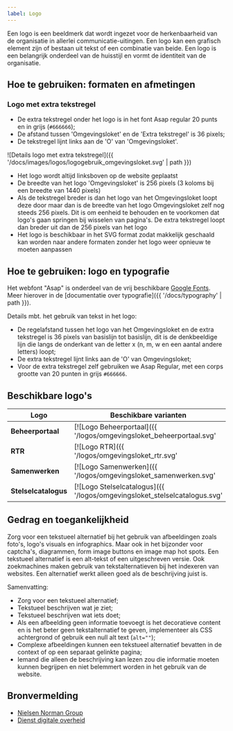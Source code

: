 ```yaml
---
label: Logo
---
```

Een logo is een beeldmerk dat wordt ingezet voor de herkenbaarheid van de organisatie in allerlei communicatie-uitingen. Een logo kan een grafisch element zijn of bestaan uit tekst of een combinatie van beide. Een logo is een belangrijk onderdeel van de huisstijl en vormt de identiteit van de organisatie.

## Hoe te gebruiken: formaten en afmetingen

### Logo met extra tekstregel

- De extra tekstregel onder het logo is in het font Asap regular 20 punts en in grijs (`#666666`);
- De afstand tussen 'Omgevingsloket' en de 'Extra tekstregel' is 36 pixels;
- De tekstregel lijnt links aan de 'O' van 'Omgevingsloket'.

![Details logo met extra tekstregel]({{ '/docs/images/logos/logogebruik_omgevingsloket.svg' | path }})

- Het logo wordt altijd linksboven op de website geplaatst
- De breedte van het logo 'Omgevingsloket' is 256 pixels (3 koloms bij een breedte van 1440 pixels)
- Als de tekstregel breder is dan het logo van het Omgevingsloket loopt deze door maar dan is de breedte van het logo Omgevingsloket zelf nog steeds 256 pixels. Dit is om eenheid te behouden en te voorkomen dat logo's gaan springen bij wisselen van pagina's. De extra tekstregel loopt dan breder uit dan de 256 pixels van het logo
- Het logo is beschikbaar in het SVG format zodat makkelijk geschaald kan worden naar andere formaten zonder het logo weer opnieuw te moeten aanpassen

## Hoe te gebruiken: logo en typografie

Het webfont "Asap" is onderdeel van de vrij beschikbare [Google Fonts](https://fonts.google.com/specimen/Asap).
Meer hierover in de [documentatie over typografie]({{ '/docs/typography' | path }}).

Details mbt. het gebruik van tekst in het logo:
- De regelafstand tussen het logo van het Omgevingsloket en de extra tekstregel is 36 pixels van basislijn tot basislijn, dit is de denkbeeldige lijn die langs de onderkant van de letter x (n, m, w en een aantal andere letters) loopt;
- De extra tekstregel lijnt links aan de 'O' van Omgevingsloket;
- Voor de extra tekstregel zelf gebruiken we Asap Regular, met een corps grootte van 20 punten in grijs `#666666`.

## Beschikbare logo's

| Logo | Beschikbare varianten |   | SVG   |
| ------------- |-----------|---|-------------|
| **Beheerportaal**      | [![Logo Beheerportaal]({{ '/logos/omgevingsloket_beheerportaal.svg' | path }} "Logo Beheerportaal")]({{ '/logos/omgevingsloket_beheerportaal.svg' | path }}) | |[Download Beheerportaal logo]({{ '/logos/omgevingsloket_beheerportaal.svg' | path }}) |
| **RTR**      | [![Logo RTR]({{ '/logos/omgevingsloket_rtr.svg' | path }} "Logo RTR")]({{ '/logos/omgevingsloket_rtr.svg' | path }})      | |[Download RTR logo]{{ '(/logos/omgevingsloket_rtr.svg' | path }}) |
| **Samenwerken** | [![Logo Samenwerken]({{ '/logos/omgevingsloket_samenwerken.svg' | path }} "Logo Samenwerken")]({{ '/logos/omgevingsloket_samenwerken.svg' | path }})      | | [Download Samenwerken logo]({{ '/logos/omgevingsloket_samenwerken.svg' | path }}) |
| **Stelselcatalogus** | [![Logo Stelselcatalogus]({{ '/logos/omgevingsloket_stelselcatalogus.svg' | path }} "Logo Stelselcatalogus")]({{ '/logos/omgevingsloket_stelselcatalogus.svg' | path }})      | |[Download Stelselcatalogus logo]({{ '/logos/omgevingsloket_stelselcatalogus.svg' | path }}) |

## Gedrag en toegankelijkheid
Zorg voor een tekstueel alternatief bij het gebruik van afbeeldingen zoals foto's, logo's visuals en infographics. Maar ook in het bijzonder voor captcha's, diagrammen, form image buttons en image map hot spots. Een tekstueel alternatief is een alt-tekst of een uitgeschreven versie. Ook zoekmachines maken gebruik van tekstalternatieven bij het indexeren van websites. Een alternatief werkt alleen goed als de beschrijving juist is.

Samenvatting:
- Zorg voor een tekstueel alternatief;
- Tekstueel beschrijven wat je ziet;
- Tekstueel beschrijven wat iets doet;
- Als een afbeelding geen informatie toevoegt is het decoratieve content en is het beter geen tekstalternatief te geven, implementeer als CSS achtergrond of gebruik een null alt text (`alt=""`);
- Complexe afbeeldingen kunnen een tekstueel alternatief bevatten in de context of op een separaat gelinkte pagina;
- Iemand die alleen de beschrijving kan lezen zou die informatie moeten kunnen begrijpen en niet belemmert worden in het gebruik van de website.

## Bronvermelding
- [Nielsen Norman Group](https://www.nngroup.com/)
- [Dienst digitale overheid](https://www.digitoegankelijk.nl)